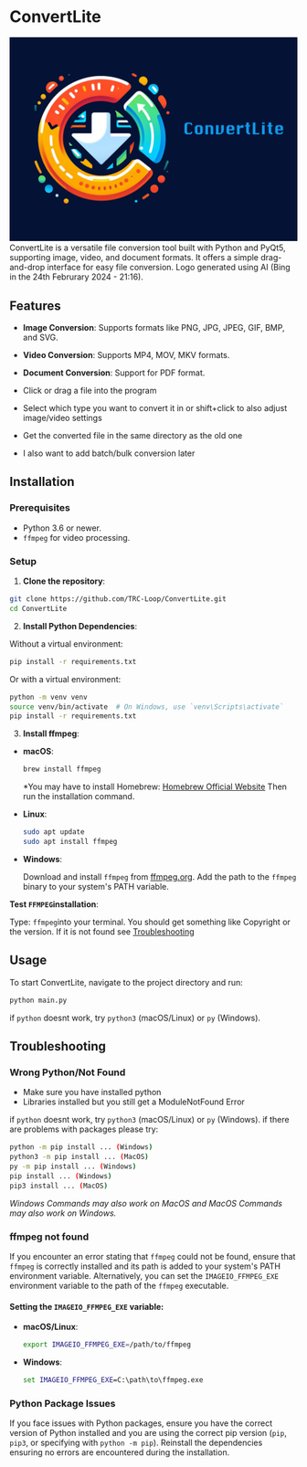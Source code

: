 # ConvertLite
![ConvertliteCard](https://github.com/TRC-Loop/ConvertLite/blob/main/static/ConvertliteCard.png)
ConvertLite is a versatile file conversion tool built with Python and PyQt5, supporting image, video, and document formats. It offers a simple drag-and-drop interface for easy file conversion. Logo generated using AI (Bing in the 24th Februrary 2024 - 21:16).

## Features

- **Image Conversion**: Supports formats like PNG, JPG, JPEG, GIF, BMP, and SVG.
- **Video Conversion**: Supports MP4, MOV, MKV formats.
- **Document Conversion**: Support for PDF format.

- Click or drag a file into the program
- Select which type you want to convert it in or shift+click to also adjust image/video settings
- Get the converted file in the same directory as the old one
- I also want to add batch/bulk conversion later
## Installation

### Prerequisites

- Python 3.6 or newer.
- `ffmpeg` for video processing.

### Setup

1. **Clone the repository**:

```bash
git clone https://github.com/TRC-Loop/ConvertLite.git
cd ConvertLite
```

2. **Install Python Dependencies**:

Without a virtual environment:

```bash
pip install -r requirements.txt
```

Or with a virtual environment:

```bash
python -m venv venv
source venv/bin/activate  # On Windows, use `venv\Scripts\activate`
pip install -r requirements.txt
```

3. **Install ffmpeg**:

- **macOS**:
  
  ```bash
  brew install ffmpeg
  ```
  *You may have to install Homebrew: [Homebrew Official Website](https://brew.sh) Then run the installation command.
- **Linux**:
  
  ```bash
  sudo apt update
  sudo apt install ffmpeg
  ```

- **Windows**:

  Download and install `ffmpeg` from [ffmpeg.org](https://ffmpeg.org/download.html). Add the path to the `ffmpeg` binary to your system's PATH variable.

**Test `FFMPEG`installation**:

Type: `ffmpeg`into your terminal. You should get something like Copyright or the version. If it is not found see [Troubleshooting](##Troubleshooting)

## Usage

To start ConvertLite, navigate to the project directory and run:

```bash
python main.py
```
if `python` doesnt work, try `python3` (macOS/Linux) or `py` (Windows).


## Troubleshooting

### Wrong Python/Not Found
- Make sure you have  installed python
- Libraries installed but you still get a ModuleNotFound Error

if `python` doesnt work, try `python3` (macOS/Linux) or `py` (Windows).
if there are problems with packages please try: 
```bash
python -m pip install ... (Windows)
python3 -m pip install ... (MacOS)
py -m pip install ... (Windows)
pip install ... (Windows)
pip3 install ... (MacOS)
```
*Windows Commands may also work on MacOS and MacOS Commands may also work on Windows.*


### ffmpeg not found

If you encounter an error stating that `ffmpeg` could not be found, ensure that `ffmpeg` is correctly installed and its path is added to your system's PATH environment variable. Alternatively, you can set the `IMAGEIO_FFMPEG_EXE` environment variable to the path of the `ffmpeg` executable.


#### Setting the `IMAGEIO_FFMPEG_EXE` variable:

- **macOS/Linux**:

  ```bash
  export IMAGEIO_FFMPEG_EXE=/path/to/ffmpeg
  ```

- **Windows**:

  ```cmd
  set IMAGEIO_FFMPEG_EXE=C:\path\to\ffmpeg.exe
  ```

### Python Package Issues

If you face issues with Python packages, ensure you have the correct version of Python installed and you are using the correct pip version (`pip`, `pip3`, or specifying with `python -m pip`). Reinstall the dependencies ensuring no errors are encountered during the installation.

